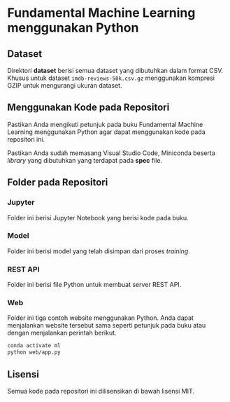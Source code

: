 # Fundamental Machine Learning menggunakan Python

## Dataset

Direktori **dataset** berisi semua dataset yang dibutuhkan dalam format CSV.
Khusus untuk dataset `imdb-reviews-50k.csv.gz` menggunakan kompresi GZIP untuk mengurangi ukuran dataset.

## Menggunakan Kode pada Repositori

Pastikan Anda mengikuti petunjuk pada buku Fundamental Machine Learning menggunakan
Python agar dapat menggunakan kode pada repositori ini.

Pastikan Anda sudah memasang Visual Studio Code, Miniconda beserta *library* yang
dibutuhkan yang terdapat pada **spec** file.

## Folder pada Repositori

### Jupyter

Folder ini berisi Jupyter Notebook yang berisi kode pada buku.

### Model

Folder ini berisi model yang telah disimpan dari proses *training*.

### REST API

Folder ini berisi file Python untuk membuat server REST API.

### Web

Folder ini tiga contoh website menggunakan Python.
Anda dapat menjalankan website tersebut sama seperti petunjuk pada buku
atau dengan menjalankan perintah berikut.

```bash
conda activate ml
python web/app.py
```

## Lisensi

Semua kode pada repositori ini dilisensikan di bawah lisensi MIT.
